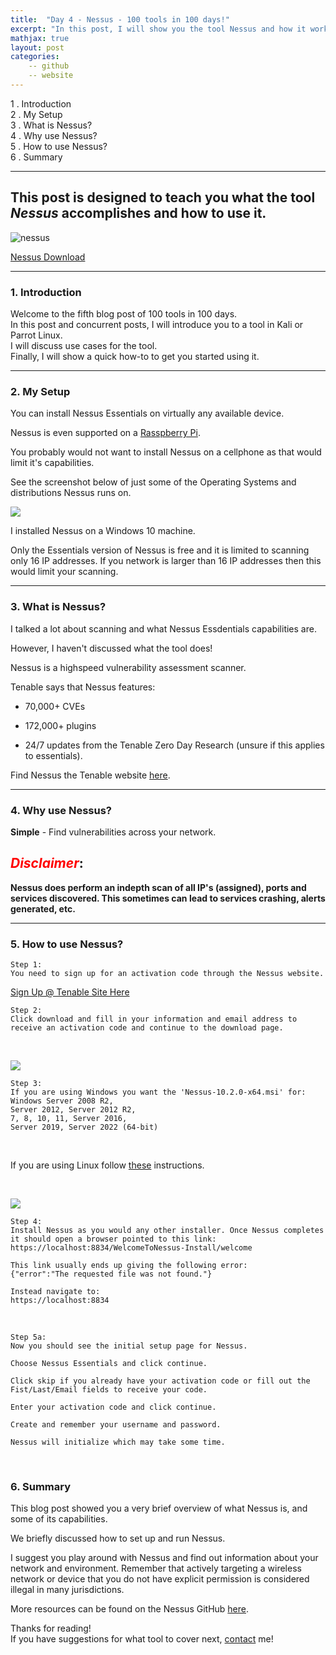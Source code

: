 ```yaml
---
title:  "Day 4 - Nessus - 100 tools in 100 days!"
excerpt: "In this post, I will show you the tool Nessus and how it works."
mathjax: true
layout: post
categories:
    -- github
    -- website
---
```


1 . Introduction
<br>
2 . My Setup
<br>
3 . What is Nessus?
<br>
4 . Why use Nessus?
<br>
5 . How to use Nessus?
<br>
6 . Summary

---

## This post is designed to teach you what the tool *Nessus* accomplishes and how to use it.

![nessus](https://raw.githubusercontent.com/matthewomccorkle/matthewomccorkle.github.io/master/_posts/assets/100%20tools/nessus/nessus1.png)

[Nessus Download](https://www.tenable.com/products/nessus)

---

### 1. **Introduction**

Welcome to the fifth blog post of 100 tools in 100 days.<br> 
In this post and concurrent posts, I will introduce you to a tool in Kali or Parrot Linux. <br>
I will discuss use cases for the tool.<br> 
Finally, I will show a quick how-to to get you started using it. 

---

### 2. **My Setup**

You can install Nessus Essentials on virtually any available device.

Nessus is even supported on a [Rasspberry Pi](https://www.tenable.com/press-releases/tenable-makes-the-power-of-nessus-v10-0-portable-with-raspberry-pi).

You probably would not want to install Nessus on a cellphone as that would limit it's capabilities.

See the screenshot below of just some of the Operating Systems and distributions Nessus runs on.

![](https://raw.githubusercontent.com/matthewomccorkle/matthewomccorkle.github.io/master/_posts/assets/100%20tools/nessus/nessus2.PNG)

I installed Nessus on a Windows 10 machine. 

Only the Essentials version of Nessus is free and it is limited to scanning only 16 IP addresses. If you network is larger than 16 IP addresses then this would limit your scanning. 

---

### 3. **What is Nessus?**

I talked a lot about scanning and what Nessus Essdentials capabilities are.

However, I haven't discussed what the tool does!

Nessus is a highspeed vulnerability assessment scanner. 

Tenable says that Nessus features:

- 70,000+ CVEs

- 172,000+ plugins

- 24/7 updates from the Tenable Zero Day Research (unsure if this applies to essentials).

Find Nessus the Tenable website [here](https://www.tenable.com/products/nessus).

---

### 4. **Why use Nessus?**

**Simple** - Find vulnerabilities across your network. 

## <span style="color:red">***Disclaimer***</span>:<br>
**Nessus does perform an indepth scan of all IP's (assigned), ports and services discovered. This sometimes can lead to services crashing, alerts generated, etc.**

---

### 5. **How to use Nessus?**

    Step 1: 
    You need to sign up for an activation code through the Nessus website.

[Sign Up @ Tenable Site Here](https://www.tenable.com/products/nessus)
<br>

    Step 2: 
    Click download and fill in your information and email address to receive an activation code and continue to the download page.
<br>

![](https://raw.githubusercontent.com/matthewomccorkle/matthewomccorkle.github.io/master/_posts/assets/100%20tools/nessus/nessus5.PNG)
<br>

    Step 3:
    If you are using Windows you want the 'Nessus-10.2.0-x64.msi' for:
    Windows Server 2008 R2, 
    Server 2012, Server 2012 R2, 
    7, 8, 10, 11, Server 2016, 
    Server 2019, Server 2022 (64-bit)

<br>

If you are using Linux follow [these](https://docs.tenable.com/nessus/Content/InstallNessusLinux.htm) instructions.

<br>

![](https://raw.githubusercontent.com/matthewomccorkle/matthewomccorkle.github.io/master/_posts/assets/100%20tools/nessus/nessus6.PNG)


    Step 4:
    Install Nessus as you would any other installer. Once Nessus completes it should open a browser pointed to this link:
    https://localhost:8834/WelcomeToNessus-Install/welcome

    This link usually ends up giving the following error:
    {"error":"The requested file was not found."}

    Instead navigate to:
    https://localhost:8834
<br>

    Step 5a:
    Now you should see the initial setup page for Nessus.

    Choose Nessus Essentials and click continue.

    Click skip if you already have your activation code or fill out the Fist/Last/Email fields to receive your code.

    Enter your activation code and click continue.

    Create and remember your username and password.

    Nessus will initialize which may take some time.
<br>




### 6. **Summary**

This blog post showed you a very brief overview of what Nessus is, and some of its capabilities.

We briefly discussed how to set up and run Nessus. 

I suggest you play around with Nessus and find out information about your network and environment. 
Remember that actively targeting a wireless network or device that you do not have explicit permission is considered illegal in many jurisdictions.  

More resources can be found on the Nessus GitHub [here](https://github.com/Nessuswireless/Nessus).<br>

Thanks for reading!<br>
If you have suggestions for what tool to cover next, [contact](mailto:matthew.o.mccorkle@gmail.com) me!